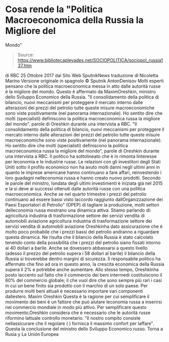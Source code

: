 # Cosa rende la "Politica Macroeconomica della Russia la Migliore del 
Mondo"

> Source: https://www.bibliotecapleyades.net/SOCIOPOLITICA/sociopol_russia137.htm

di RBC
25 Ottobre 2017
dal Sito Web SputnikNews
traduzione di Nicoletta Marino
Versione originale in spagnolo
© Sputnik
AntonDenisov
Molti esperti pensano che la politica macroeconomica messa in atto dalle autorità russe è la migliore del mondo.
Questo è affermato da MaximOreshkin, ministro dello Sviluppo Economico della Russia.
"Il consolidamento della politica di bilancio, nuovi meccanismi per proteggere il mercato interno dalle alterazioni dei prezzi del petrolio tutte queste misure macroeconomiche sono viste positivamente (nel panorama internazionale). Ho sentito dire che molti (specialisti) definiscono la politica macroeconomica russa la migliore del mondo", parole di Oreshkin durante una intervista a RBC.
"Il consolidamento della politica di bilancio, nuovi meccanismi per proteggere il mercato interno dalle alterazioni dei prezzi del petrolio tutte queste misure macroeconomiche sono viste positivamente (nel panorama internazionale).
Ho sentito dire che molti (specialisti) definiscono la politica macroeconomica russa la migliore del mondo", parole di Oreshkin durante una intervista a RBC.
Il politico ha sottolineato che è in rimonta linteresse per leconomia e le industrie russe.
Le relazioni con gli investitori degli Stati Uniti sotto il profilo economico non ha avuto molti danni negli ultimi anni in quanto le imprese americane hanno continuano a fare affari, reinvestendo i loro guadagni nelleconomia russa e hanno creato nuovo prodotti.
Secondo le parole del ministro, londata degli ultimi investimenti è iniziata già nel 2015 e la si deve ai successi ottenuti dalle autorità russe con una politica macroeconomica.
Anche se nel quarto trimestre i prezzi del petrolio continuano ad essere bassi visto laccordo raggiunto dallOrganizzazione dei Paesi Esportatori di Petrolio" (OPEP) di tagliare la produzione, molti settori delleconomia russa mostrano una dinamica attiva.
Stiamo parlando di:
agricoltura industria di trasformazione settore dei servizi vendita di automobili aviazione
agricoltura
industria di trasformazione
settore dei servizi
vendita di automobili
aviazione
Oreshkinha dato assicurazione che è molto poco probabile che i prezzi bassi del petrolio andranno a riguardare questa dinamica.
Ne risulta che il bilancio della Russia è stato calcolato tenendo conto della possibilità che i prezzi del petrolio siano fissati intorno ai 40 dollari a barile.
Anche se dovessero abbassarsi a questo livello (adesso il prezzo del petrolio supera i 58 dollari al barile) il bilancio della Russia si troverebbe dentro margini di sicurezza.
Il responsabile politico ha affermato che fino ad ora in questo anno, la crescita economica della Russia supera il 2% e potrebbe anche aumentare.
Allo stesso tempo, Oreshkinha posto laccento sul fatto che il commercio dei beni intermedi costituiscono il 60% del commercio globale; il che vuol dire che sono sempre più rari i casi in cui un bene finito sia prodotto con il marchio di un solo paese.
Per produrre molti beni attuali è necessario importare vari componenti dallestero.
Maxim Oreshkin
Questa è la ragione per cui semplificare il movimento dei beni è un fattore che può aiutare leconomia russa a inserirsi nel commercio mondiale in modo più attivo.
Per semplificare questo movimento,Oreshkin considera che è necessario che le autorità russe riformino lattuale controllo monetario.
"Il nostro compito consiste nellassicurare che il regolare ( ) fornisca il massimo confort per laffare". Questa la conclusione del ministro dello Sviluppo Economico russo.
Torna a Rusia y La Unión Europea
